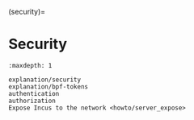 (security)=
# Security

```{toctree}
:maxdepth: 1

explanation/security
explanation/bpf-tokens
authentication
authorization
Expose Incus to the network <howto/server_expose>
